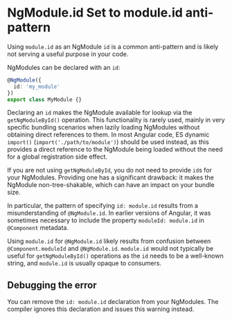 # NgModule.id Set to module.id anti-pattern

Using `module.id` as an NgModule `id` is a common anti-pattern and is likely not serving a useful purpose in your code.

NgModules can be declared with an `id`:

```typescript
@NgModule({
  id: 'my_module'
})
export class MyModule {}
```

Declaring an `id` makes the NgModule available for lookup via the `getNgModuleById()` operation. This functionality is rarely used, mainly in very specific bundling scenarios when lazily loading NgModules without obtaining direct references to them. In most Angular code, ES dynamic `import()` (`import('./path/to/module')`) should be used instead, as this provides a direct reference to the NgModule being loaded without the need for a global registration side effect.

If you are not using `getNgModuleById`, you do not need to provide `id`s for your NgModules. Providing one has a significant drawback: it makes the NgModule non-tree-shakable, which can have an impact on your bundle size.

In particular, the pattern of specifying `id: module.id` results from a misunderstanding of `@NgModule.id`. In earlier versions of Angular, it was sometimes necessary to include the property `moduleId: module.id` in `@Component` metadata.

Using `module.id` for `@NgModule.id` likely results from confusion between `@Component.moduleId` and `@NgModule.id`. `module.id` would not typically be useful for `getNgModuleById()` operations as the `id` needs to be a well-known string, and `module.id` is usually opaque to consumers.

## Debugging the error

You can remove the `id: module.id` declaration from your NgModules. The compiler ignores this declaration and issues this warning instead.
